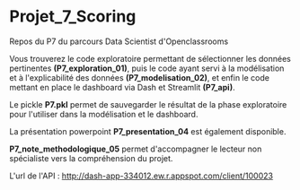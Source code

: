# Projet_7_Scoring
Repos du P7 du parcours Data Scientist d'Openclassrooms

Vous trouverez le code exploratoire permettant de sélectionner les données pertinentes **(P7_exploration_01)**, puis le code ayant servi à la modélisation et à l'explicabilité des données **(P7_modelisation_02)**, et enfin le code mettant en place le dashboard via Dash et Streamlit **(P7_api)**.

Le pickle **P7.pkl** permet de sauvegarder le résultat de la phase exploratoire pour l'utiliser dans la modélisation et le dashboard.

La présentation powerpoint **P7_presentation_04** est également disponible.

**P7_note_methodologique_05** permet d'accompagner le lecteur non spécialiste vers la compréhension du projet.

L'url de l'API : http://dash-app-334012.ew.r.appspot.com/client/100023
